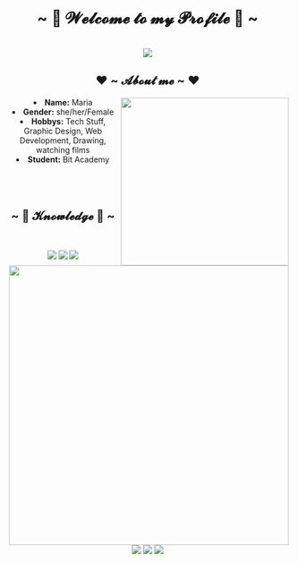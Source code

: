   <center>
<h1 align="center">~ 💖 𝓦𝓮𝓵𝓬𝓸𝓶𝓮 𝓽𝓸 𝓶𝔂 𝓟𝓻𝓸𝓯𝓲𝓵𝓮 💖 ~</h1>
<br>
    <div align="center">
      <img src="https://th.bing.com/th/id/OIP.4NT6-kMznuSJk4_NI9orRwHaHa?w=182&h=182&c=7&r=0&o=5&dpr=1.3&pid=1.7"  />
      </div>
<div>
<h2 align="center"> ❤ ~ 𝓐𝓫𝓸𝓾𝓽 𝓶𝓮 ~ ❤ </h2>
  <div align="center">
<img src="https://th.bing.com/th/id/OIP.fOuB9rLGFXQ5GRCTM6dC1QAAAA?rs=1&pid=ImgDetMain" align="right" width="300px">
  </div>
<li>
 <b>Name:</b> Maria</li>
<li>
<b>Gender:</b> she/her/Female
</li>
<li>
<b>Hobbys:</b> Tech Stuff, Graphic Design, Web Development, Drawing, watching films
</li>
<li>
<b>Student:</b> Bit Academy
</li>
<br><br><br>
</div>
<div>
<h2 align="center">            ~ 📇 𝓚𝓷𝓸𝔀𝓵𝓮𝓭𝓰𝓮 📇 ~</h2>
 <br>
<p>
<div align="center">
<img src="https://th.bing.com/th/id/OIP.9Yo-uPdh4E-gFWJeDMK96wHaE8?w=265&h=180&c=7&r=0&o=5&dpr=1.3&pid=1.7" align="right" width="500px">
  </div>
</div>
<div>
<p align="center"><img src="https://img.shields.io/badge/adobe%20photoshop%20-%2331A8FF.svg?&style=for-the-badge&logo=adobe%20photoshop&logoColor=white"/> <img src="https://img.shields.io/badge/html5%20-%23E34F26.svg?&style=for-the-badge&logo=html5&logoColor=white"/> <img src="https://img.shields.io/badge/css3%20-%231572B6.svg?&style=for-the-badge&logo=css3&logoColor=white"/><br>
 <img src="https://img.shields.io/badge/node.js%20-%2343853D.svg?&style=for-the-badge&logo=node.js&logoColor=white"/> <img src="https://img.shields.io/badge/javascript%20-%23323330.svg?&style=for-the-badge&logo=javascript&logoColor=%23F7DF1E"/> <img src="https://img.shields.io/badge/git%20-%23F05033.svg?&style=for-the-badge&logo=git&logoColor=white"/>
</p>
